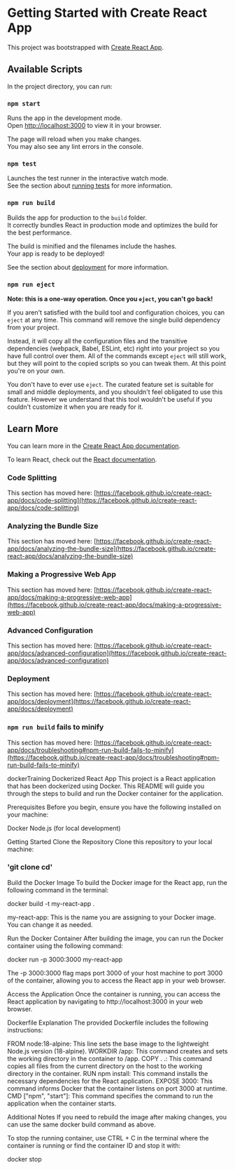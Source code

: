 # Getting Started with Create React App

This project was bootstrapped with [Create React App](https://github.com/facebook/create-react-app).

## Available Scripts

In the project directory, you can run:

### `npm start`

Runs the app in the development mode.\
Open [http://localhost:3000](http://localhost:3000) to view it in your browser.

The page will reload when you make changes.\
You may also see any lint errors in the console.

### `npm test`

Launches the test runner in the interactive watch mode.\
See the section about [running tests](https://facebook.github.io/create-react-app/docs/running-tests) for more information.

### `npm run build`

Builds the app for production to the `build` folder.\
It correctly bundles React in production mode and optimizes the build for the best performance.

The build is minified and the filenames include the hashes.\
Your app is ready to be deployed!

See the section about [deployment](https://facebook.github.io/create-react-app/docs/deployment) for more information.

### `npm run eject`

**Note: this is a one-way operation. Once you `eject`, you can't go back!**

If you aren't satisfied with the build tool and configuration choices, you can `eject` at any time. This command will remove the single build dependency from your project.

Instead, it will copy all the configuration files and the transitive dependencies (webpack, Babel, ESLint, etc) right into your project so you have full control over them. All of the commands except `eject` will still work, but they will point to the copied scripts so you can tweak them. At this point you're on your own.

You don't have to ever use `eject`. The curated feature set is suitable for small and middle deployments, and you shouldn't feel obligated to use this feature. However we understand that this tool wouldn't be useful if you couldn't customize it when you are ready for it.

## Learn More

You can learn more in the [Create React App documentation](https://facebook.github.io/create-react-app/docs/getting-started).

To learn React, check out the [React documentation](https://reactjs.org/).

### Code Splitting

This section has moved here: [https://facebook.github.io/create-react-app/docs/code-splitting](https://facebook.github.io/create-react-app/docs/code-splitting)

### Analyzing the Bundle Size

This section has moved here: [https://facebook.github.io/create-react-app/docs/analyzing-the-bundle-size](https://facebook.github.io/create-react-app/docs/analyzing-the-bundle-size)

### Making a Progressive Web App

This section has moved here: [https://facebook.github.io/create-react-app/docs/making-a-progressive-web-app](https://facebook.github.io/create-react-app/docs/making-a-progressive-web-app)

### Advanced Configuration

This section has moved here: [https://facebook.github.io/create-react-app/docs/advanced-configuration](https://facebook.github.io/create-react-app/docs/advanced-configuration)

### Deployment

This section has moved here: [https://facebook.github.io/create-react-app/docs/deployment](https://facebook.github.io/create-react-app/docs/deployment)

### `npm run build` fails to minify

This section has moved here: [https://facebook.github.io/create-react-app/docs/troubleshooting#npm-run-build-fails-to-minify](https://facebook.github.io/create-react-app/docs/troubleshooting#npm-run-build-fails-to-minify)


dockerTraining
Dockerized React App This project is a React application that has been dockerized using Docker. 
This README will guide you through the steps to build and run the Docker container for the application.

Prerequisites Before you begin, ensure you have the following installed on your machine:

Docker 
Node.js (for local development)

Getting Started Clone the Repository Clone this repository to your local machine:

### 'git clone cd'

Build the Docker Image To build the Docker image for the React app, run the following command in the terminal:

docker build -t my-react-app .

my-react-app: This is the name you are assigning to your Docker image. You can change it as needed.

Run the Docker Container After building the image, you can run the Docker container using the following command:

docker run -p 3000:3000 my-react-app 

The -p 3000:3000 flag maps port 3000 of your host machine to port 3000 of the container, allowing you to access the React app in your web browser.

Access the Application Once the container is running, you can access the React application by navigating to http://localhost:3000 in your web browser.

Dockerfile Explanation The provided Dockerfile includes the following instructions:

FROM node:18-alpine: This line sets the base image to the lightweight Node.js version (18-alpine). 
WORKDIR /app: This command creates and sets the working directory in the container to /app. 
COPY . .: This command copies all files from the current directory on the host to the working directory in the container. 
RUN npm install: This command installs the necessary dependencies for the React application. 
EXPOSE 3000: This command informs Docker that the container listens on port 3000 at runtime. 
CMD ["npm", "start"]: This command specifies the command to run the application when the container starts.

Additional Notes If you need to rebuild the image after making changes, you can use the same docker build command as above.

To stop the running container, use CTRL + C in the terminal where the container is running or find the container ID and stop it with:

docker stop <container-id>
